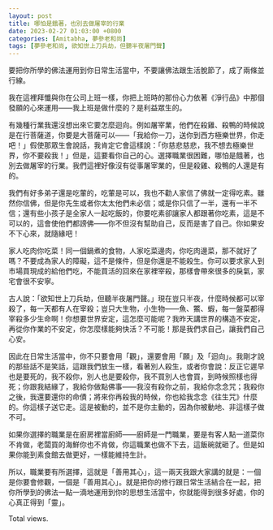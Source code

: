 ```yaml
---
layout: post
title: 哪怕是餓著，也別去做屠宰的行業
date: 2023-02-27 01:03:00 +0800
categories: [Amitabha, 夢參老和尚]
tags: [夢參老和尚, 欲知世上刀兵劫，但聽半夜屠門聲]
---
```


要把你所學的佛法運用到你日常生活當中，不要讓佛法跟生活脫節了，成了兩條並行線。

我在這裡拜懺與你在公司上班一樣，你把上班時的那份心力依著《淨行品》中那個發願的心來運用——我上班是做什麼的？是利益眾生的。

有幾種行業我還沒想出來它要怎麼迴向。例如屠宰業，他們在殺雞、殺鴨的時候說是在行菩薩道，你要是大菩薩可以——「我給你一刀，送你到西方極樂世界，你走吧！」假使那眾生會說話，我肯定它會這樣說：「你慈悲慈悲，我不想去極樂世界，你不要殺我！」但是，這要看你自己的心。選擇職業很困難，哪怕是餓著，也別去做屠宰的行業。我們這裡好像沒有從事屠宰業的，但是殺雞、殺鴨的人還是有的。

我們有好多弟子還是吃葷的，吃葷是可以，我也不勸人家信了佛就一定得吃素。雖然你信佛，但是你先生或者你太太他們未必信；或是你只信了一半，還有一半不信；還有些小孩子是全家人一起吃飯的，你要吃素卻讓家人都跟著你吃素，這是不可以的，這會使他們都謗佛——你不但沒有幫助自己，反而是害了自己。你如果安不下心來，就隨緣吧！

家人吃肉你吃菜！同一個鍋煮的食物，人家吃菜邊肉，你吃肉邊菜，那不就好了嗎？不要成為家人的障礙，這不是條件，但是你還是不能殺生。你可以要求家人到市場買現成的給他們吃，不能買活的回來在家裡宰殺，那樣會帶來很多的戾氣，家宅會很不安寧。

古人說：「欲知世上刀兵劫，但聽半夜屠門聲。」現在豈只半夜，什麼時候都可以宰殺了，每一天都有人在宰殺；豈只大生物，小生物——魚、鱉、蝦，每一盤菜都得宰殺多少生命啊！你想要世界安定，這怎麼可能呢？我昨天講世界的構造不安定，再從你作業的不安定，你怎麼樣能夠快活？不可能！那是我們求自己，讓我們自己心安。

因此在日常生活當中，你不只要會用「觀」，還要會用「願」及「迴向」。我剛才說的那些話不是笑話，這跟我們放生一樣，看著別人殺生，或者你會說：反正它遲早也是要死的，我不殺你，別人也是要殺你，我不買別人也會買，到時候照樣也得死；你跟我結緣了，我給你做點佛事——我沒有殺你之前，我給你念念咒；我殺你之後，我還要還你的命債；將來你再殺我的時候，你也給我念念《往生咒》什麼的。你這樣子送它走。這是被動的，並不是你主動的，因為你被動地、非這樣子做不可。

如果你選擇的職業是在廚房裡當廚師——廚師是一門職業，要是有客人點一道菜你不肯做，老闆買的海鮮你也不肯做，你這職業也做不下去，這飯碗就砸了。但是如果你能到素食館去做更好，一樣能維持生計。

所以，職業要有所選擇，這就是「善用其心」，這一兩天我跟大家講的就是：一個是你要會修觀，一個是「善用其心」。就是把你的修行跟日常生活結合在一起，把你所學到的佛法一點一滴地運用到你的思想生活當中，你就能得到很多好處，你的心真正得到「靈」。

<!-- script pointing to busuanzi.js start-->
<script async src="/assets/js/busuanzi.pure.mini.js"></script>
<span id="busuanzi_container_page_pv">Total <span id="busuanzi_value_page_pv"></span> views.</span>
<!-- script pointing to busuanzi.js end-->